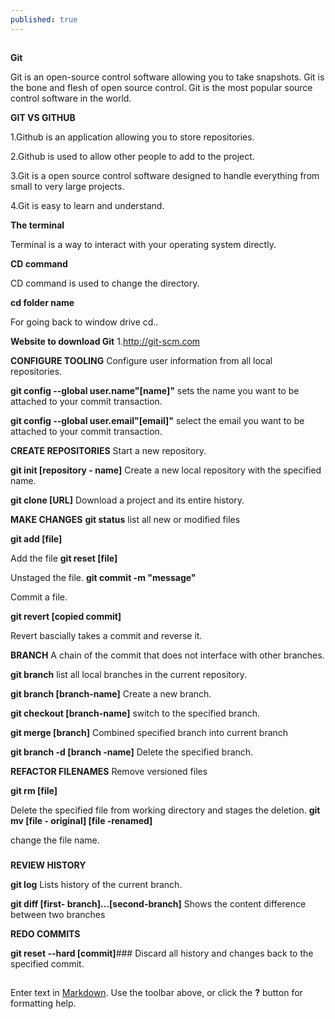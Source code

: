 ```yaml
---
published: true
---
```


##

**Git**

Git is an open-source control software allowing you to take snapshots.
Git is the bone and flesh of open source control.
Git is the most popular source control software in the world.

__GIT VS GITHUB__

1.Github is an application allowing you to store repositories.

2.Github is used to allow other people to add to the project.

3.Git is a open source control software designed to handle everything from small to very large projects.

4.Git is easy to learn and understand.

**The terminal**

Terminal is a way to interact with your operating system directly.
 

__CD command__

CD command is used to change the directory.

**cd folder name**

For going back to window drive 
cd..

__Website to download Git__ 
1.http://git-scm.com

__CONFIGURE TOOLING__
Configure user information from all local repositories.

**git config --global user.name"[name]"**
sets the name you want to be attached to your commit transaction.

**git config --global user.email"[email]"**
select the email you want to be attached to your commit transaction.


__CREATE REPOSITORIES__
Start a new repository.

**git init [repository - name]**
Create a new local repository with the specified name.

**git clone [URL]**
Download a project and its entire history.

**MAKE CHANGES**
__git status__
list all new or modified files

**git add [file]**

Add the file
__git reset [file]__

Unstaged the file.
**git commit -m "message"**

Commit a file.

__git revert [copied commit]__

Revert bascially takes a commit and reverse it.

**BRANCH**
A chain of the commit that does not interface with other branches.

__git branch__ 
list all local branches in the current repository.

**git branch [branch-name]**
Create a new branch.

__git checkout [branch-name]__
switch to the specified branch.

**git merge [branch]**
Combined specified branch into current branch

**git branch -d [branch -name]**
Delete the specified branch.


__REFACTOR FILENAMES__
Remove versioned files

**git rm [file]**

Delete the specified file from working directory and stages the deletion.
__git mv [file - original] [file -renamed]__

change the file name.

###

**REVIEW HISTORY**

__git log__
Lists history of the current branch.

**git diff [first- branch]...[second-branch]**
Shows the content difference between two branches


__REDO COMMITS__

**git reset --hard [commit]**###
Discard all history and changes back to the specified commit.
 

##



Enter text in [Markdown](http://daringfireball.net/projects/markdown/). Use the toolbar above, or click the **?** button for formatting help.
